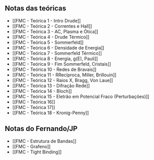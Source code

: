 ## Notas das teóricas
- [[FMC - Teórica 1 - Intro Drude]]
- [[FMC - Teórica 2 - Correntes e Hall]]
- [[FMC - Teórica 3 - AC, Plasma e Ótica]]
- [[FMC - Teórica 4 - Drude Térmico]]
- [[FMC - Teórica 5 - Sommerfeld]]
- [[FMC - Teórica 6 - Densidade de Energia]]
- [[FMC - Teórica 7 - Sommerfeld Térmico]]
- [[FMC - Teórica 8 - Energia, g(E), Pauli]]
- [[FMC - Teórica 9 - Fim Sommerfeld, Cristais]]
- [[FMC - Teórica 10 - Redes de Bravais]]
- [[FMC - Teórica 11 - RRecíproca, Miller, Brillouin]]
- [[FMC - Teórica 12 - Raios X, Bragg, Von Laue]]
- [[FMC - Teórica 13 - Difração Rede]]
- [[FMC - Teórica 14 - Bloch]]
- [[FMC - Teórica 15 - Eletrão em Potencial Fraco (Perturbações)]]
- [[FMC - Teórica 16]]
- [[FMC - Teórica 17]]
- [[FMC - Teórica 18 - Kronig-Penny]]

## Notas do Fernando/JP
- [[FMC - Estrutura de Bandas]]
- [[FMC - Grafeno]]
- [[FMC - Tight Binding]]